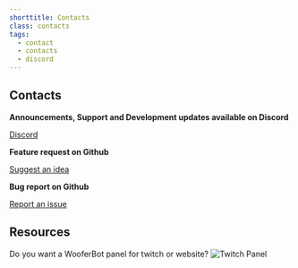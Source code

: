 ```yaml
---
shorttitle: Contacts
class: contacts
tags:
  - contact
  - contacts
  - discord
---
```

## Contacts

**Announcements, Support and Development updates available on Discord**

<a class="icon discord" href="https://discord.gg/vpprtdE" target="_blank">Discord</a><br>

**Feature request on Github**

<a class="icon github" href="https://github.com/tomaae/WooferBot/issues/new?assignees=&labels=enhancement&template=feature_request.md&title=%5BFeature%5D" target="_blank">Suggest an idea</a>

**Bug report on Github**

<a class="icon github" href="https://github.com/tomaae/WooferBot/issues/new?assignees=&labels=bug&template=bug_report.md&title=%5BBug%5D" target="_blank">Report an issue</a>
 
## Resources
Do you want a WooferBot panel for twitch or website?
![Twitch Panel](/assets/images/twitch-panel.png)
